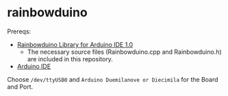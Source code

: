 # rainbowduino
Prereqs:
- [Rainbowduino Library for Arduino IDE 1.0](https://files.seeedstudio.com/wiki/Rainbowduino_v3.0/res/Rainbowduino_for_Arduino1.0.zip)
    - The necessary source files (Rainbowduino.cpp and Rainbowduino.h) are included in this repository.
- [Arduino IDE](https://playground.arduino.cc/Learning/Linux/)

Choose `/dev/ttyUSB0` and `Arduino Duemilanove or Diecimila` for the Board and Port.


